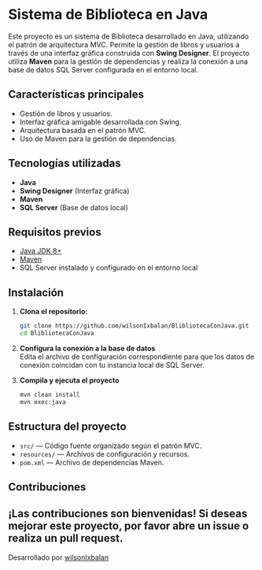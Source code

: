 # Sistema de Biblioteca en Java

Este proyecto es un sistema de Biblioteca desarrollado en Java, utilizando el patrón de arquitectura MVC. Permite la gestión de libros y usuarios a través de una interfaz gráfica construida con **Swing Designer**. El proyecto utiliza **Maven** para la gestión de dependencias y realiza la conexión a una base de datos SQL Server configurada en el entorno local.

## Características principales

- Gestión de libros y usuarios.
- Interfaz gráfica amigable desarrollada con Swing.
- Arquitectura basada en el patrón MVC.
- Uso de Maven para la gestión de dependencias.

## Tecnologías utilizadas

- **Java**
- **Swing Designer** (Interfaz gráfica)
- **Maven**
- **SQL Server** (Base de datos local)

## Requisitos previos

- [Java JDK 8+](https://www.oracle.com/java/technologies/javase/javase-jdk8-downloads.html)
- [Maven](https://maven.apache.org/)
- SQL Server instalado y configurado en el entorno local

## Instalación

1. **Clona el repositorio:**
   ```bash
   git clone https://github.com/wilsonIxbalan/BlibliotecaConJava.git
   cd BlibliotecaConJava
   ```

2. **Configura la conexión a la base de datos**  
   Edita el archivo de configuración correspondiente para que los datos de conexión coincidan con tu instancia local de SQL Server.

3. **Compila y ejecuta el proyecto**
   ```bash
   mvn clean install
   mvn exec:java
   ```

## Estructura del proyecto

- `src/` — Código fuente organizado según el patrón MVC.
- `resources/` — Archivos de configuración y recursos.
- `pom.xml` — Archivo de dependencias Maven.

## Contribuciones

¡Las contribuciones son bienvenidas! Si deseas mejorar este proyecto, por favor abre un issue o realiza un pull request.
---

Desarrollado por [wilsonIxbalan](https://github.com/wilsonIxbalan)
